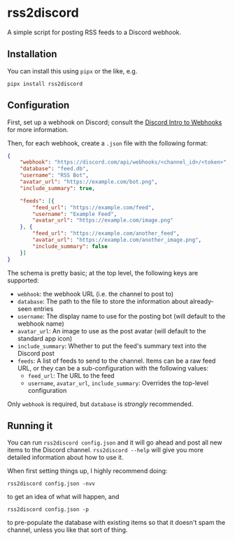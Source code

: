 # rss2discord

A simple script for posting RSS feeds to a Discord webhook.

## Installation

You can install this using `pipx` or the like, e.g.

```
pipx install rss2discord
```

## Configuration

First, set up a webhook on Discord; consult the [Discord Intro to Webhooks](https://support.discord.com/hc/en-us/articles/228383668-Intro-to-Webhooks) for more information.

Then, for each webhook, create a `.json` file with the following format:

```json
{
    "webhook": "https://discord.com/api/webhooks/<channel_id>/<token>",
    "database": "feed.db",
    "username": "RSS Bot",
    "avatar_url": "https://example.com/bot.png",
    "include_summary": true,

    "feeds": [{
        "feed_url": "https://example.com/feed",
        "username": "Example Feed",
        "avatar_url": "https://example.com/image.png"
    }, {
        "feed_url": "https://example.com/another_feed",
        "avatar_url": "https://example.com/another_image.png",
        "include_summary": false
    }]
}
```

The schema is pretty basic; at the top level, the following keys are supported:

* `webhook`: the webhook URL (i.e. the channel to post to)
* `database`: The path to the file to store the information about already-seen entries
* `username`: The display name to use for the posting bot (will default to the webhook name)
* `avatar_url`: An image to use as the post avatar (will default to the standard app icon)
* `include_summary`: Whether to put the feed's summary text into the Discord post
* `feeds`: A list of feeds to send to the channel. Items can be a raw feed URL, or they can be a sub-configuration with the following values:
    * `feed_url`: The URL to the feed
    * `username`, `avatar_url`, `include_summary`: Overrides the top-level configuration

Only `webhook` is required, but `database` is *strongly* recommended.

## Running it

You can run `rss2discord config.json` and it will go ahead and post all new items to the Discord channel. `rss2discord --help` will give you more detailed information about how to use it.

When first setting things up, I highly recommend doing:

```
rss2discord config.json -nvv
```

to get an idea of what will happen, and

```
rss2discord config.json -p
```

to pre-populate the database with existing items so that it doesn't spam the channel, unless you like that sort of thing.

